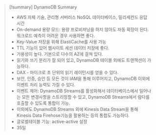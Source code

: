 
> [!summary] DynamoDB Summary
> 
> - AWS 자체 기술, 관리형 서버러스 NoSQL 데이터베이스, 밀리세컨드 응답 시간
> - On-demand 용량 모드: 용량 프로비저닝을 하지 않아도 자동 확장이 된다. 워크로드 예측이 어려운 경우 사용하면 좋다.
> - Key-Value 저장을 위해 ElastiCache를 사용 가능
> - TTL 기능이 있어 웹사이트 세션 데이터 저장에 좋다.
> - 가용성이 높다. 기본으로 다수의 AZ에 걸쳐 있다.
> - 읽기와 쓰기 분리가 잘 되어 있고, DynamoDB 테이블 외에도 트랜잭션이 가능하다.
> - DAX - 마이크로 초 단위의 읽기 레이턴시를 얻을 수 있다.
>  - 보안, 인증, 승인 등 모든 것이 IAM을 통해 이루어지고, DynamoDB 이외에 이벤트 처리 능력도 가질 수 있다.
>  - 이벤트 제어: DynamoDB Streams를 활성화해서 데이터베이스에서 일어나는 모든 변경사항을 스트리밍할 수 있고, DynamoDB Streams에서 람다를 호출할 수 있도록 통합이 가능.
>  - 이외에도 DynamoDB Streams 외에 Kinesis Data Stream을 통해 Kinesis Data Firehose기능을 활용하는 등의 통합도 가능하다.
>  - 글로벌테이블 기능: active-active 설정
>  - 35일